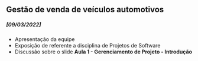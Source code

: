 ## Gestão de venda de veículos automotivos

##### [09/03/2022] 
- Apresentação da equipe
- Exposição de referente a disciplina de Projetos de Software
- Discussão sobre o slide **Aula 1 - Gerenciamento de Projeto - Introdução**

